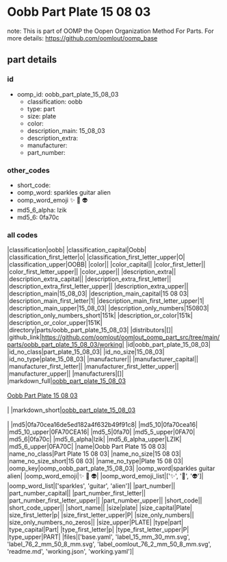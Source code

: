 # Oobb Part Plate 15 08 03  

note: This is part of OOMP the Oopen Organization Method For Parts. For more details: https://github.com/oomlout/oomp_base

##  part details





### id
* oomp_id: oobb_part_plate_15_08_03
  * classification: oobb
  * type: part
  * size: plate
  * color: 
  * description_main: 15_08_03
  * description_extra: 
  * manufacturer: 
  * part_number: 

### other_codes
* short_code: 
* oomp_word: sparkles guitar alien
* oomp_word_emoji :sparkles: :guitar: :alien:
* md5_6_alpha: lzik
* md5_6: 0fa70c

### all codes 
|classification|oobb|
|classification_capital|Oobb|
|classification_first_letter|o|
|classification_first_letter_upper|O|
|classification_upper|OOBB|
|color||
|color_capital||
|color_first_letter||
|color_first_letter_upper||
|color_upper||
|description_extra||
|description_extra_capital||
|description_extra_first_letter||
|description_extra_first_letter_upper||
|description_extra_upper||
|description_main|15_08_03|
|description_main_capital|15 08 03|
|description_main_first_letter|1|
|description_main_first_letter_upper|1|
|description_main_upper|15_08_03|
|description_only_numbers|150803|
|description_only_numbers_short|151k|
|description_or_color|151k|
|description_or_color_upper|151K|
|directory|parts/oobb_part_plate_15_08_03|
|distributors|[]|
|github_link|https://github.com/oomlout/oomlout_oomp_part_src/tree/main/parts/oobb_part_plate_15_08_03/working|
|id|oobb_part_plate_15_08_03|
|id_no_class|part_plate_15_08_03|
|id_no_size|15_08_03|
|id_no_type|plate_15_08_03|
|manufacturer||
|manufacturer_capital||
|manufacturer_first_letter||
|manufacturer_first_letter_upper||
|manufacturer_upper||
|manufacturers|[]|
|markdown_full|[oobb_part_plate_15_08_03](https://github.com/oomlout/oomlout_oomp_part_src/tree/main/parts/oobb_part_plate_15_08_03/working)<br>[](https://github.com/oomlout/oomlout_oomp_part_src/tree/main/parts/oobb_part_plate_15_08_03/working)<br>[Oobb Part Plate 15 08 03](https://github.com/oomlout/oomlout_oomp_part_src/tree/main/parts/oobb_part_plate_15_08_03/working)<br><br>|
|markdown_short|[oobb_part_plate_15_08_03](https://github.com/oomlout/oomlout_oomp_part_src/tree/main/parts/oobb_part_plate_15_08_03/working)<br><br>|
|md5|0fa70cea16de5ed182a4f632b49f91c8|
|md5_10|0fa70cea16|
|md5_10_upper|0FA70CEA16|
|md5_5|0fa70|
|md5_5_upper|0FA70|
|md5_6|0fa70c|
|md5_6_alpha|lzik|
|md5_6_alpha_upper|LZIK|
|md5_6_upper|0FA70C|
|name|Oobb Part Plate 15 08 03|
|name_no_class|Part Plate 15 08 03|
|name_no_size|15 08 03|
|name_no_size_short|15 08 03|
|name_no_type|Plate 15 08 03|
|oomp_key|oomp_oobb_part_plate_15_08_03|
|oomp_word|sparkles guitar alien|
|oomp_word_emoji|:sparkles: :guitar: :alien:|
|oomp_word_emoji_list|[':sparkles:', ':guitar:', ':alien:']|
|oomp_word_list|['sparkles', 'guitar', 'alien']|
|part_number||
|part_number_capital||
|part_number_first_letter||
|part_number_first_letter_upper||
|part_number_upper||
|short_code||
|short_code_upper||
|short_name||
|size|plate|
|size_capital|Plate|
|size_first_letter|p|
|size_first_letter_upper|P|
|size_only_numbers||
|size_only_numbers_no_zeros||
|size_upper|PLATE|
|type|part|
|type_capital|Part|
|type_first_letter|p|
|type_first_letter_upper|P|
|type_upper|PART|
|files|['base.yaml', 'label_15_mm_30_mm.svg', 'label_76_2_mm_50_8_mm.svg', 'label_oomlout_76_2_mm_50_8_mm.svg', 'readme.md', 'working.json', 'working.yaml']|
